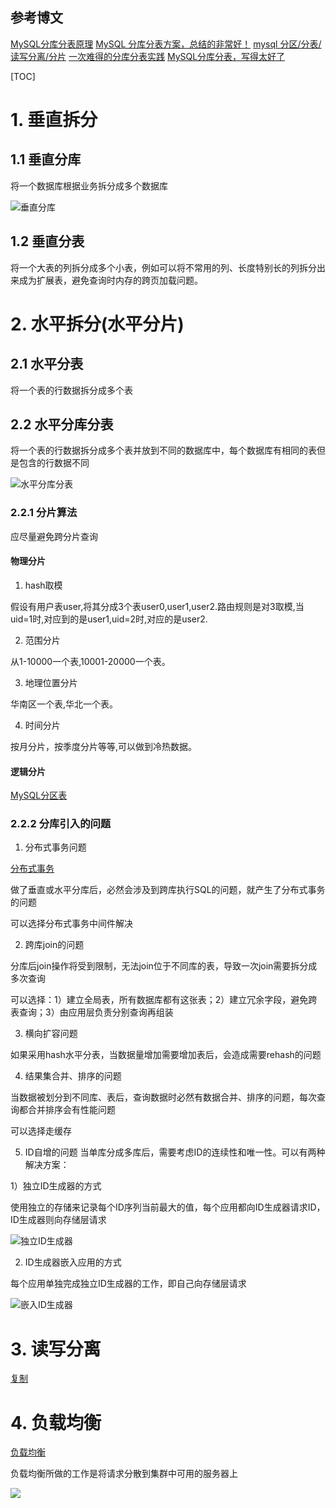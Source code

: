 ## 参考博文
[MySQL分库分表原理](https://www.jianshu.com/p/7aec260ca1a2)
[MySQL 分库分表方案，总结的非常好！](https://juejin.im/entry/5b5eb7f2e51d4519700f7d3c)
[mysql 分区/分表/读写分离/分片](https://my.oschina.net/zhanyu/blog/800228)
[一次难得的分库分表实践](https://crossoverjie.top/2019/07/24/framework-design/sharding-db-03/)
[MySQL分库分表，写得太好了](https://database.51cto.com/art/201809/583857.htm)

[TOC]


# 1. 垂直拆分
## 1.1 垂直分库
将一个数据库根据业务拆分成多个数据库

![垂直分库](./pic/可扩展的MySQL_垂直分库.jpeg)

## 1.2 垂直分表
将一个大表的列拆分成多个小表，例如可以将不常用的列、长度特别长的列拆分出来成为扩展表，避免查询时内存的跨页加载问题。


# 2. 水平拆分(水平分片)
## 2.1 水平分表
将一个表的行数据拆分成多个表

## 2.2 水平分库分表
将一个表的行数据拆分成多个表并放到不同的数据库中，每个数据库有相同的表但是包含的行数据不同

![水平分库分表](./pic/可扩展的MySQL_水平分库分表.jpeg)

### 2.2.1 分片算法
应尽量避免跨分片查询
#### 物理分片
1. hash取模

假设有用户表user,将其分成3个表user0,user1,user2.路由规则是对3取模,当uid=1时,对应到的是user1,uid=2时,对应的是user2.

2. 范围分片

从1-10000一个表,10001-20000一个表。

3. 地理位置分片

华南区一个表,华北一个表。

4. 时间分片

按月分片，按季度分片等等,可以做到冷热数据。

#### 逻辑分片
[MySQL分区表](./MySQL分区表.md)

### 2.2.2 分库引入的问题
1. 分布式事务问题

[分布式事务](./分布式事务.md)

做了垂直或水平分库后，必然会涉及到跨库执行SQL的问题，就产生了分布式事务的问题

可以选择分布式事务中间件解决


2. 跨库join的问题

分库后join操作将受到限制，无法join位于不同库的表，导致一次join需要拆分成多次查询

可以选择：1）建立全局表，所有数据库都有这张表；2）建立冗余字段，避免跨表查询；3）由应用层负责分别查询再组装


3. 横向扩容问题

如果采用hash水平分表，当数据量增加需要增加表后，会造成需要rehash的问题


4. 结果集合并、排序的问题

当数据被划分到不同库、表后，查询数据时必然有数据合并、排序的问题，每次查询都合并排序会有性能问题

可以选择走缓存

5. ID自增的问题
当单库分成多库后，需要考虑ID的连续性和唯一性。可以有两种解决方案：

1）独立ID生成器的方式

使用独立的存储来记录每个ID序列当前最大的值，每个应用都向ID生成器请求ID，ID生成器则向存储层请求

![独立ID生成器](./pic/可扩展的MySQL_独立ID生成器.jpeg)

2) ID生成器嵌入应用的方式

每个应用单独完成独立ID生成器的工作，即自己向存储层请求

![嵌入ID生成器](./pic/可扩展的MySQL_嵌入ID生成器.jpeg)



# 3. 读写分离
[复制](./复制.md)

# 4. 负载均衡
[负载均衡](./负载均衡.md)

负载均衡所做的工作是将请求分散到集群中可用的服务器上

![](./pic/负载均衡_示意图.png)